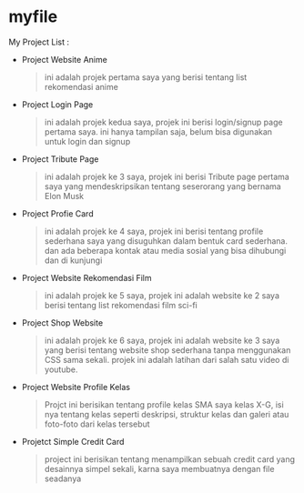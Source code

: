 # myfile
My Project List :

* Project Website Anime
    >ini adalah projek pertama saya yang berisi tentang list rekomendasi anime 
* Project Login Page
    >ini adalah projek kedua saya, projek ini berisi login/signup page pertama saya. ini hanya tampilan saja, belum bisa digunakan untuk login dan signup
* Project Tribute Page
    >ini adalah projek ke 3 saya, projek ini berisi Tribute page pertama saya yang mendeskripsikan tentang seserorang yang bernama Elon Musk
* Project Profie Card
    >ini adalah projek ke 4 saya, projek ini berisi tentang profile sederhana saya yang disuguhkan dalam bentuk card sederhana. dan ada beberapa kontak atau media sosial yang bisa dihubungi dan di kunjungi
* Project Website Rekomendasi Film
    >ini adalah projek ke 5 saya, projek ini adalah website ke 2 saya berisi tentang list rekomendasi film sci-fi
* Project Shop Website
    >ini adalah projek ke 6 saya, projek ini adalah website ke 3 saya yang berisi tentang website shop sederhana tanpa menggunakan CSS sama sekali. projek ini adalah latihan dari salah satu video di youtube.
* Project Website Profile Kelas
    >Projct ini berisikan tentang profile kelas SMA saya kelas X-G, isi nya tentang kelas seperti deskripsi, struktur kelas dan galeri atau foto-foto dari kelas tersebut
* Projetct Simple Credit Card
    >project ini berisikan tentang menampilkan sebuah credit card yang desainnya simpel sekali, karna saya membuatnya dengan file seadanya